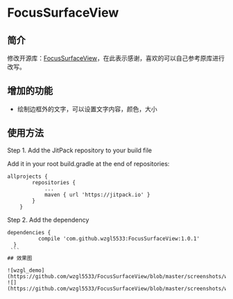 # FocusSurfaceView

## 简介
修改开源库：[FocusSurfaceView](https://github.com/dongjunkun/DropDownMenu)，在此表示感谢，喜欢的可以自己参考原库进行改写。

## 增加的功能
* 绘制边框外的文字，可以设置文字内容，颜色，大小

## 使用方法

Step 1. Add the JitPack repository to your build file

Add it in your root build.gradle at the end of repositories:
```
allprojects {
		repositories {
			...
			maven { url 'https://jitpack.io' }
		}
	}
  ```
  Step 2. Add the dependency
  ```
  dependencies {
	        compile 'com.github.wzgl5533:FocusSurfaceView:1.0.1'
	}
  ```
## 效果图

![wzgl_demo](https://github.com/wzgl5533/FocusSurfaceView/blob/master/screenshots/wzgl_demo.jpg)
![](https://github.com/wzgl5533/FocusSurfaceView/blob/master/screenshots/wzgl_demo.jpg)
